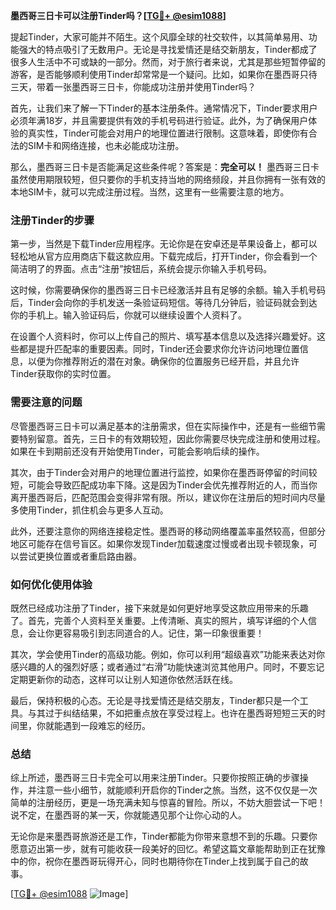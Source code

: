 **墨西哥三日卡可以注册Tinder吗？[[TG💪+ @esim1088](https://t.me/s/esim1088)]**

提起Tinder，大家可能并不陌生。这个风靡全球的社交软件，以其简单易用、功能强大的特点吸引了无数用户。无论是寻找爱情还是结交新朋友，Tinder都成了很多人生活中不可或缺的一部分。然而，对于旅行者来说，尤其是那些短暂停留的游客，是否能够顺利使用Tinder却常常是一个疑问。比如，如果你在墨西哥只待三天，带着一张墨西哥三日卡，你能成功注册并使用Tinder吗？

首先，让我们来了解一下Tinder的基本注册条件。通常情况下，Tinder要求用户必须年满18岁，并且需要提供有效的手机号码进行验证。此外，为了确保用户体验的真实性，Tinder可能会对用户的地理位置进行限制。这意味着，即使你有合法的SIM卡和网络连接，也未必能成功注册。

那么，墨西哥三日卡是否能满足这些条件呢？答案是：**完全可以！** 墨西哥三日卡虽然使用期限较短，但只要你的手机支持当地的网络频段，并且你拥有一张有效的本地SIM卡，就可以完成注册过程。当然，这里有一些需要注意的地方。

### 注册Tinder的步骤

第一步，当然是下载Tinder应用程序。无论你是在安卓还是苹果设备上，都可以轻松地从官方应用商店下载这款应用。下载完成后，打开Tinder，你会看到一个简洁明了的界面。点击“注册”按钮后，系统会提示你输入手机号码。

这时候，你需要确保你的墨西哥三日卡已经激活并且有足够的余额。输入手机号码后，Tinder会向你的手机发送一条验证码短信。等待几分钟后，验证码就会到达你的手机上。输入验证码后，你就可以继续设置个人资料了。

在设置个人资料时，你可以上传自己的照片、填写基本信息以及选择兴趣爱好。这些都是提升匹配率的重要因素。同时，Tinder还会要求你允许访问地理位置信息，以便为你推荐附近的潜在对象。确保你的位置服务已经开启，并且允许Tinder获取你的实时位置。

### 需要注意的问题

尽管墨西哥三日卡可以满足基本的注册需求，但在实际操作中，还是有一些细节需要特别留意。首先，三日卡的有效期较短，因此你需要尽快完成注册和使用过程。如果在卡到期前还没有开始使用Tinder，可能会影响后续的操作。

其次，由于Tinder会对用户的地理位置进行监控，如果你在墨西哥停留的时间较短，可能会导致匹配成功率下降。这是因为Tinder会优先推荐附近的人，而当你离开墨西哥后，匹配范围会变得非常有限。所以，建议你在注册后的短时间内尽量多使用Tinder，抓住机会与更多人互动。

此外，还要注意你的网络连接稳定性。墨西哥的移动网络覆盖率虽然较高，但部分地区可能存在信号盲区。如果你发现Tinder加载速度过慢或者出现卡顿现象，可以尝试更换位置或者重启路由器。

### 如何优化使用体验

既然已经成功注册了Tinder，接下来就是如何更好地享受这款应用带来的乐趣了。首先，完善个人资料至关重要。上传清晰、真实的照片，填写详细的个人信息，会让你更容易吸引到志同道合的人。记住，第一印象很重要！

其次，学会使用Tinder的高级功能。例如，你可以利用“超级喜欢”功能来表达对你感兴趣的人的强烈好感；或者通过“右滑”功能快速浏览其他用户。同时，不要忘记定期更新你的动态，这样可以让别人知道你依然活跃在线。

最后，保持积极的心态。无论是寻找爱情还是结交朋友，Tinder都只是一个工具。与其过于纠结结果，不如把重点放在享受过程上。也许在墨西哥短短三天的时间里，你就能遇到一段难忘的经历。

### 总结

综上所述，墨西哥三日卡完全可以用来注册Tinder。只要你按照正确的步骤操作，并注意一些小细节，就能顺利开启你的Tinder之旅。当然，这不仅仅是一次简单的注册经历，更是一场充满未知与惊喜的冒险。所以，不妨大胆尝试一下吧！说不定，在墨西哥的某一天，你就能遇见那个让你心动的人。

无论你是来墨西哥旅游还是工作，Tinder都能为你带来意想不到的乐趣。只要你愿意迈出第一步，就有可能收获一段美好的回忆。希望这篇文章能帮助到正在犹豫中的你，祝你在墨西哥玩得开心，同时也期待你在Tinder上找到属于自己的故事。

[[TG💪+ @esim1088](https://t.me/s/esim1088) ![Image](https://i.postimg.cc/4NQfJmqS/Snipaste-2025-05-13-00-14-12.png)]